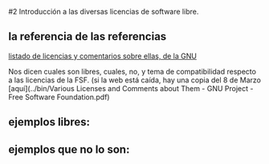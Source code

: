 #2 Introducción a las diversas licencias de software libre.

## la referencia de las referencias

[listado  de licencias y comentarios sobre ellas, de la GNU](https://www.gnu.org/licenses/license-list.html)

Nos dicen cuales son libres, cuales, no, y tema de compatibilidad respecto a las licencias de la FSF. (si la web está caída, hay una copia del 8 de Marzo [aquí](../bin/Various Licenses and Comments about Them - GNU Project - Free Software Foundation.pdf)

## ejemplos libres:

## ejemplos que no lo son:
